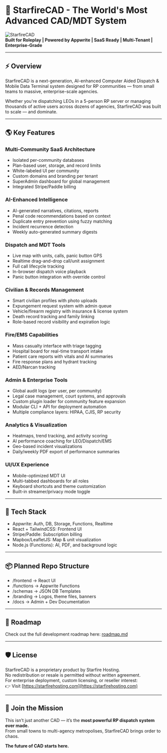 # 🚨 StarfireCAD - The World's Most Advanced CAD/MDT System

![StarfireCAD](https://starfirehosting.com/logo.svg)  
**Built for Roleplay | Powered by Appwrite | SaaS Ready | Multi-Tenant | Enterprise-Grade**

---

## ⚡ Overview

StarfireCAD is a next-generation, AI-enhanced Computer Aided Dispatch & Mobile Data Terminal system designed for RP communities — from small teams to massive, enterprise-scale agencies.

Whether you're dispatching LEOs in a 5-person RP server or managing thousands of active users across dozens of agencies, StarfireCAD was built to scale — and dominate.

---

## 🌎 Key Features

### Multi-Community SaaS Architecture
- Isolated per-community databases
- Plan-based user, storage, and record limits
- White-labeled UI per community
- Custom domains and branding per tenant
- SuperAdmin dashboard for global management
- Integrated Stripe/Paddle billing

### AI-Enhanced Intelligence
- AI-generated narratives, citations, reports
- Penal code recommendations based on context
- Duplicate entry prevention using fuzzy matching
- Incident recurrence detection
- Weekly auto-generated summary digests

### Dispatch and MDT Tools
- Live map with units, calls, panic button GPS
- Realtime drag-and-drop call/unit assignment
- Full call lifecycle tracking
- In-browser dispatch voice playback
- Panic button integration with override control

### Civilian & Records Management
- Smart civilian profiles with photo uploads
- Expungement request system with admin queue
- Vehicle/firearm registry with insurance & license system
- Death record tracking and family linking
- Role-based record visibility and expiration logic

### Fire/EMS Capabilities
- Mass casualty interface with triage tagging
- Hospital board for real-time transport intake
- Patient care reports with vitals and AI summaries
- Fire response plans and hydrant tracking
- AED/Narcan tracking

### Admin & Enterprise Tools
- Global audit logs (per user, per community)
- Legal case management, court systems, and approvals
- Custom plugin loader for community feature expansion
- Modular CLI + API for deployment automation
- Multiple compliance layers: HIPAA, CJIS, RP security

### Analytics & Visualization
- Heatmaps, trend tracking, and activity scoring
- AI performance coaching for LEO/Dispatch/EMS
- Geo-based incident visualizations
- Daily/weekly PDF export of performance summaries

### UI/UX Experience
- Mobile-optimized MDT UI
- Multi-tabbed dashboards for all roles
- Keyboard shortcuts and theme customization
- Built-in streamer/privacy mode toggle

---

## 🔧 Tech Stack

- Appwrite: Auth, DB, Storage, Functions, Realtime
- React + TailwindCSS: Frontend UI
- Stripe/Paddle: Subscription billing
- Mapbox/LeafletJS: Map & unit visualization
- Node.js (Functions): AI, PDF, and background logic

---

## 📦 Planned Repo Structure

- /frontend → React UI
- /functions → Appwrite Functions
- /schemas → JSON DB Templates
- /branding → Logos, theme files, banners
- /docs → Admin + Dev Documentation

---

## 🚀 Roadmap

Check out the full development roadmap here: [roadmap.md](./roadmap.md)

---

## 🛡️ License

StarfireCAD is a proprietary product by Starfire Hosting.  
No redistribution or resale is permitted without written agreement.  
For enterprise deployment, custom licensing, or reseller interest:  
👉 Visit [https://starfirehosting.com](https://starfirehosting.com)

---

## 💬 Join the Mission

This isn’t just another CAD — it’s the **most powerful RP dispatch system ever made.**  
From small towns to multi-agency metropolises, StarfireCAD brings order to chaos.

**The future of CAD starts here.**